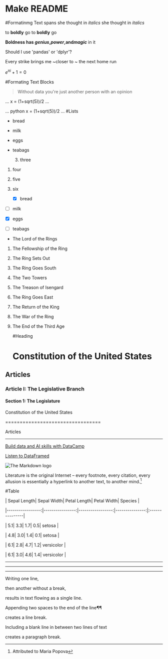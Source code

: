 # Make README
#Formatinmg Text spans
she thought in *italics*
she thought in _italics_

to **boldly** go
to __boldly__ go

**Boldness has *genius*,_power_,and*magic*** in it

Should I use 'pandas' or 'dplyr'?

Every strike brings me ~closer to ~ the next home run

$e^{\pi i} + 1 = 0$

#Formating Text Blocks

>Without data you're just
>another person with an opinion

...
x = (1+sqrt(5))/2
...

...
   python
x = (1+sqrt(5))/2
...
#Lists
- bread

- milk

- eggs

- teabags

  3. three

1. four

1. five

1. six

   - [x] bread

- [ ] milk

- [x] eggs

- [ ] teabags

* The Lord of the Rings

1. The Fellowship of the Ring

1. The Ring Sets Out

1. The Ring Goes South

1. The Two Towers

1. The Treason of Isengard

1. The Ring Goes East

1. The Return of the King

1. The War of the Ring

1. The End of the Third Age

   #Heading
   # Constitution of the United States

## Articles

### Article I: The Legislative Branch

#### Section 1: The Legislature

Constitution of the United States

=================================

Articles

--------

[Build data and AI skills with DataCamp](https://www.datacamp.com)

[Listen to DataFramed][1]

[1]: https://www.datacamp.com/podcast

![The Markdown logo](Markdown-mark.png)

Literature is the original Internet – every footnote, every citation, every allusion is essentially a hyperlink to another text, to another mind.[^1]

[^1]: Attributed to Maria Popova

#Table

| Sepal Length| Sepal Width| Petal Length| Petal Width|      Species |

|-----------------:|----------------:|-----------------:|---------------:|:---------------|

|                 5.1|                3.3|                  1.7|              0.5|        setosa |

|                4.8|                3.0|                  1.4|              0.1|        setosa |

|                 6.1|                2.8|                 4.7|               1.2|   versicolor |

|                 6.1|                3.0|                 4.6|               1.4|  versicolor |

---

***

___

Writing one line,

then another without a break,

results in text flowing as a single line.

Appending two spaces to the end of the line¶¶

creates a line break.

Including a blank line in between two lines of text

creates a paragraph break.


